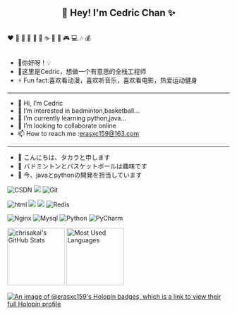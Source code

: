 <h2 align="center">👋 Hey! I'm Cedric Chan ✨</h2>
<br />
❤️ 🍦 🍓 🍉 🍋 🥛 ☕ 🍗 🍟 🎮 💻 🎶 💰
<br />
<br />

- 🔭你好呀！💡
- 🤔这里是Cedric，想做一个有意思的全栈工程师
- ⚡ Fun fact:喜欢看动漫，喜欢听音乐，喜欢看电影，热爱运动健身
---
- 👋 Hi, I’m Cedric
- 👀 I’m interested in badminton,basketball...
- 🌱 I’m currently learning python,java...
- 💞️ I’m looking to collaborate online
- 📫 How to reach me :erasxc159@163.com
---
- 👋 こんにちは、タカラと申します
- 👀 バドミントンとバスケットボールは趣味です
- 🌱 今、javaとpythonの開発を担当しています
  
<!---
chrisakai/chrisakai is a ✨ special ✨ repository because its `README.md` (this file) appears on your GitHub profile.
You can click the Preview link to take a look at your changes.
--->
![CSDN](https://img.shields.io/badge/CSDN-极客阿琛-blue.svg)
![](https://img.shields.io/badge/ubuntu-20.04-<COLOR>.svg)
![Git](https://img.shields.io/badge/-Git-f05032?style=flat-square&logo=Git&logoColor=white)

![html](https://img.shields.io/badge/-html-E34F26?style=flat-square&logo=html5&logoColor=white)
![](https://img.shields.io/badge/JavaScript-red?style=flat-square&logo=javascript) 
![](https://img.shields.io/badge/Vue.js-black?style=flat-square&logo=vue.js)
![Redis](https://img.shields.io/badge/Redis-DC382D?style=flat-square&logo=redis&logoColor=white)

![Nginx](https://img.shields.io/badge/-Nginx-269539?style=flat-square&logo=Nginx)
![Mysql](https://img.shields.io/badge/MySQL-blue?style=flat-square&logo=mysql&logoColor=black)
![Python](https://img.shields.io/badge/Python-3776AB?style=flat-square&logo=Python&logoColor=yellow)
![PyCharm](https://img.shields.io/badge/PyCharm-000000?style=flat-square&logo=PyCharm&logoColor=white)

<img height="130px" src="https://github-readme-stats.vercel.app/api?username=chrisakai&hide_title=true&show_icons=true&hide=issues&include_all_commits=true&count_private=true&theme=graywhite&hide_border=true&bg_color=45,ff7979,ffd479,fffc79,73fa79" alt="chrisakai's GitHub Stats"> <img height="130px" src="https://github-readme-stats.vercel.app/api/top-langs?username=chrisakai&hide_title=true&layout=compact&theme=graywhite&hide_border=true&bg_color=45,fffc79,73fa79,75f0db" alt="Most Used Languages">

[![An image of @erasxc159's Holopin badges, which is a link to view their full Holopin profile](https://holopin.me/erasxc159)](https://holopin.io/@erasxc159)
